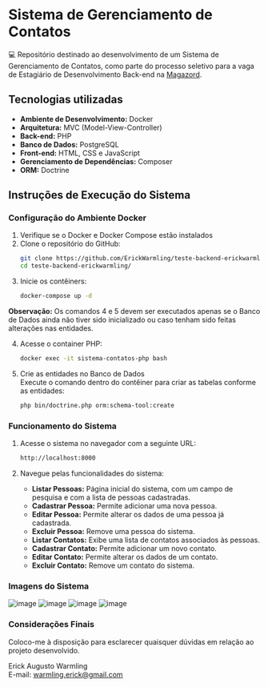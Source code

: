 # Sistema de Gerenciamento de Contatos

💻 Repositório destinado ao desenvolvimento de um Sistema de Gerenciamento de Contatos, como parte do processo seletivo para a vaga de Estagiário de Desenvolvimento Back-end na [Magazord](https://www.magazord.com.br/).

## Tecnologias utilizadas

- **Ambiente de Desenvolvimento:** Docker
- **Arquitetura:** MVC (Model-View-Controller)
- **Back-end:** PHP
- **Banco de Dados:** PostgreSQL
- **Front-end:** HTML, CSS e JavaScript
- **Gerenciamento de Dependências:** Composer
- **ORM:** Doctrine

## Instruções de Execução do Sistema

### Configuração do Ambiente Docker

1. Verifique se o Docker e Docker Compose estão instalados
2. Clone o repositório do GitHub:
   ``` bash
   git clone https://github.com/ErickWarmling/teste-backend-erickwarmling.git
   cd teste-backend-erickwarmling/
   ```
3. Inicie os contêiners:
   ``` bash
   docker-compose up -d
   ```
**Observação:** Os comandos 4 e 5 devem ser executados apenas se o Banco de Dados ainda não tiver sido inicializado ou caso tenham sido feitas alterações nas entidades. 

4. Acesse o container PHP:
   ``` bash
   docker exec -it sistema-contatos-php bash
   ```

5. Crie as entidades no Banco de Dados
   <br>
   Execute o comando dentro do contêiner para criar as tabelas conforme as entidades:
   ``` bash
   php bin/doctrine.php orm:schema-tool:create
   ```

### Funcionamento do Sistema

1. Acesse o sistema no navegador com a seguinte URL:
   ``` bash
   http://localhost:8000
   ```
   
2. Navegue pelas funcionalidades do sistema:
   - **Listar Pessoas:** Página inicial do sistema, com um campo de pesquisa e com a lista de pessoas cadastradas.
   - **Cadastrar Pessoa:** Permite adicionar uma nova pessoa.
   - **Editar Pessoa:** Permite alterar os dados de uma pessoa já cadastrada.
   - **Excluir Pessoa:** Remove uma pessoa do sistema.
   - **Listar Contatos:** Exibe uma lista de contatos associados às pessoas.
   - **Cadastrar Contato:** Permite adicionar um novo contato.
   - **Editar Contato:** Permite alterar os dados de um contato.
   - **Excluir Contato:** Remove um contato do sistema.

### Imagens do Sistema
![image](https://github.com/user-attachments/assets/c0da882a-2999-40e9-9666-d83e48e827c2)
![image](https://github.com/user-attachments/assets/22129225-26f5-423e-ad5e-26c645daeffa)
![image](https://github.com/user-attachments/assets/93012979-6718-4d7d-b092-96bac39508de)
![image](https://github.com/user-attachments/assets/0c8bfc00-7161-4058-976b-dbf7f3bdc3d1)


### Considerações Finais

Coloco-me à disposição para esclarecer quaisquer dúvidas em relação ao projeto desenvolvido.

Erick Augusto Warmling
<br>
E-mail: [warmling.erick@gmail.com](mailto:warmling.erick@gmail.com)
